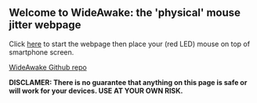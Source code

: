 ## Welcome to WideAwake: the 'physical' mouse jitter webpage

Click [here](https://alrashedf.github.io/WideAwake/movemouse.html) to start the webpage then place your (red LED) mouse on top of smartphone screen.

[WideAwake Github repo](https://github.com/alrashedf/WideAwake/)

**DISCLAMER: There is no guarantee that anything on this page is safe or will work for your devices. USE AT YOUR OWN RISK.**
